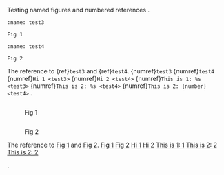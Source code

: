 Testing named figures and numbered references
.
```{figure} https://via.placeholder.com/150
:name: test3

Fig 1
```

```{figure} https://via.placeholder.com/150
:name: test4

Fig 2
```
The reference to {ref}`test3` and {ref}`test4`.
{numref}`test3`
{numref}`test4`
{numref}`Hi 1 <test3>`
{numref}`Hi 2 <test4>`
{numref}`This is 1: %s <test3>`
{numref}`This is 2: %s <test4>`
{numref}`This is 2: {number} <test4>`
.
<figure id="test3">
<img src="https://via.placeholder.com/150" alt="">
<figcaption>
<p>Fig 1</p>
</figcaption>
</figure>
<figure id="test4">
<img src="https://via.placeholder.com/150" alt="">
<figcaption>
<p>Fig 2</p>
</figcaption>
</figure>
<p>The reference to <a href="#test3" title="Fig 1">Fig 1</a> and <a href="#test4" title="Fig 2">Fig 2</a>.
<a href="#test3" title="Fig 1">Fig 1</a>
<a href="#test4" title="Fig 2">Fig 2</a>
<a href="#test3" title="Fig 1">Hi 1</a>
<a href="#test4" title="Fig 2">Hi 2</a>
<a href="#test3" title="Fig 1">This is 1: 1</a>
<a href="#test4" title="Fig 2">This is 2: 2</a>
<a href="#test4" title="Fig 2">This is 2: 2</a></p>
.
